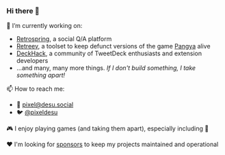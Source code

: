 ### Hi there 👋

🔭 I’m currently working on:
* [Retrospring](https://github.com/retrospring/retrospring), a social Q/A platform
* [Retreev](https://github.com/retreev), a toolset to keep defunct versions of the game [Pangya](https://en.wikipedia.org/wiki/PangYa) alive
* [DeckHack](https://github.com/deckhack), a community of TweetDeck enthusiasts and extension developers
* ...and many, many more things. _If I don't build something, I take something apart!_

📫 How to reach me:
* 🐘 [pixel@desu.social](https://desu.social/@pixel)
* 🐦 [@pixeldesu](https://twitter.com/pixeldesu)

🎮 I enjoy playing games (and taking them apart), especially including 🎵

❤️ I'm looking for [sponsors](https://github.com/sponsors/pixeldesu) to keep my projects maintained and operational
